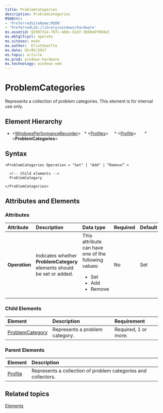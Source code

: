 ```yaml
---
title: ProblemCategories
description: ProblemCategories
MSHAttr:
- 'PreferredSiteName:MSDN'
- 'PreferredLib:/library/windows/hardware'
ms.assetid: 02997314-797c-468c-b1d7-3650e6f969e3
ms.mktglfcycl: operate
ms.sitesec: msdn
ms.author:  EliotSeattle
ms.date: 05/05/2017
ms.topic: article
ms.prod: windows-hardware
ms.technology: windows-oem
---
```



# ProblemCategories

Represents a collection of problem categories. This element is for internal use only.


## Element Hierarchy

* \<[WindowsPerformanceRecorder](windowsperformancerecorder.md)\>
  * \<[Profiles](profiles.md)\>
    * \<[Profile](profile-wpr.md)\>
      * \<**ProblemCategories**\>


## Syntax

```
<ProblemCategories Operation = "Set" | "Add" | “Remove” >

  <!-- Child elements -->
  ProblemCategory

</ProblemCategories>
```


## Attributes and Elements

### Attributes

| Attribute     | Description                                                            | Data type                                                                                                 | Required | Default |
| :------------ | :--------------------------------------------------------------------- | :-------------------------------------------------------------------------------------------------------- | :------- | :------ |
| **Operation** | Indicates whether **ProblemCategory** elements should be set or added. | This attribute can have one of the following values: <ul> <li>Set</li> <li>Add</li> <li>Remove</li> </ul> | No       | Set     |


### Child Elements

| Element                               | Description                    | Requirement          |
| :------------------------------------ | :----------------------------- | :------------------- |
| [ProblemCategory](problemcategory.md) | Represents a problem category. | Required, 1 or more. |


### Parent Elements

| Element                   | Description                                                   |
| :------------------------ | :------------------------------------------------------------ |
| [Profile](profile-wpr.md) | Represents a collection of problem categories and collectors. |


## Related topics

[Elements](elements.md)

